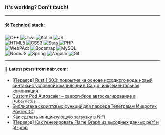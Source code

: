 ### It's working? Don't touch!

---

#### 🛠️ Technical stack:

![C++](https://img.shields.io/badge/C++-informational?logo=c%2B%2B&style=flat&logoColor=white&color=9C033A)
![Java](https://img.shields.io/badge/Java-informational?logo=java&style=flat&logoColor=white&color=007396)
![Kotlin](https://img.shields.io/badge/Kotlin-informational?logo=Kotlin&style=flat&logoColor=white&color=0095D5)
![JS](https://img.shields.io/badge/JS-informational?logo=javaScript&style=flat&logoColor=black&color=F7Df1E) <br>
![HTML5](https://img.shields.io/badge/HTML5-informational?logo=html5&style=flat&logoColor=white&color=E34F26)
![CSS3](https://img.shields.io/badge/CSS3-informational?logo=css3&style=flat&logoColor=white&color=157286)
![Sass](https://img.shields.io/badge/Saas-informational?logo=sass&style=flat&logoColor=white&color=hotpink)
![PHP](https://img.shields.io/badge/PHP-informational?logo=php&style=flat&logoColor=white&color=777BB4) <br>
![WebPAck](https://img.shields.io/badge/WebPack-informational?logo=webPack&style=flat&logoColor=white&color=FF6F00)
![Bootstrap](https://img.shields.io/badge/Bootstrap-informational?logo=Bootstrap&style=flat&logoColor=white&color=7952B3)
![MySQL](https://img.shields.io/badge/MySQL-informational?logo=MySQL&style=flat&logoColor=white&color=00f) <br>
![NodeJS](https://img.shields.io/badge/NodeJS-informational?logo=node.js&style=flat&logoColor=white&color=43853D)
![Spring](https://img.shields.io/badge/Spring-informational?logo=Spring&style=flat&logoColor=white&color=0A9EDC)
![Angular](https://img.shields.io/badge/Vue-informational?logo=vue.js&style=flat&logoColor=white&color=red)
![Git](https://img.shields.io/badge/Git-informational?logo=git&style=flat&logoColor=white&color=darkorange)

___

#### 💬 Latest posts from habr.com:

<!-- BLOG-POST-LIST:START -->
- [[Перевод] Rust 1.60.0: покрытие на основе исходного кода, новый синтаксис условной компиляции в Cargo, инкрементальная компиляция](https://habr.com/ru/post/659905/?utm_source=habrahabr&utm_medium=rss&utm_campaign=659905)
- [Custom Pod Autoscaler – сверхгибкое автоскалирование в Kubernetes](https://habr.com/ru/post/659705/?utm_source=habrahabr&utm_medium=rss&utm_campaign=659705)
- [Библиотека скриптовых функций для парсера Телеграмм Микротик РоутерОС](https://habr.com/ru/post/659809/?utm_source=habrahabr&utm_medium=rss&utm_campaign=659809)
- [Как сделать инициирующую загрузку в NiFi](https://habr.com/ru/post/659795/?utm_source=habrahabr&utm_medium=rss&utm_campaign=659795)
- [[Перевод] Как генерировать Flame Graph из выходных данных perf и pt-pmp](https://habr.com/ru/post/659789/?utm_source=habrahabr&utm_medium=rss&utm_campaign=659789)
<!-- BLOG-POST-LIST:END -->
